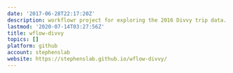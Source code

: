 ```yaml
---
date: '2017-06-28T22:17:20Z'
description: workflowr project for exploring the 2016 Divvy trip data.
lastmod: '2020-07-14T03:27:56Z'
title: wflow-divvy
topics: []
platform: github
account: stephenslab
website: https://stephenslab.github.io/wflow-divvy/
---
```


